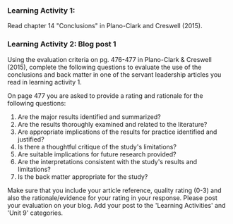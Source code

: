 ### Learning Activity 1:

Read chapter 14 "Conclusions" in Plano-Clark and Creswell \(2015\).

### Learning Activity 2: Blog post 1

Using the evaluation criteria on pg. 476-477 in Plano-Clark & Creswell \(2015\), complete the following questions to evaluate the use of the conclusions and back matter in one of the servant leadership articles you read in learning activity 1.

On page 477 you are asked to provide a rating and rationale for the following questions:

1. Are the major results identified and summarized?
2. Are the results thoroughly examined and related to the literature?
3. Are appropriate implications of the results for practice identified and justified?
4. Is there a thoughtful critique of the study's limitations?
5. Are suitable implications for future research provided?
6. Are the interpretations consistent with the study's results and limitations?
7. Is the back matter appropriate for the study?

Make sure that you include your article reference, quality rating \(0-3\) and also the rationale/evidence for your rating in your response.  Please post your evaluation on your blog.  Add your post to the 'Learning Activities' and 'Unit 9' categories.


